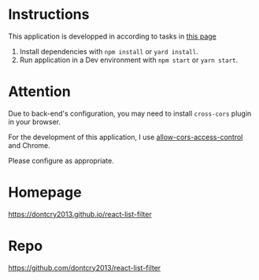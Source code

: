 # Instructions
This application is developped in according to tasks in [this page](https://dorsavicodechallenge.azurewebsites.net/)
1. Install dependencies with `npm install` or `yard install`.
2. Run application in a Dev environment with `npm start` or `yarn start`.

# Attention

Due to back-end's configuration, you may need to install `cross-cors` plugin in your browser.

For the development of this application, I use [allow-cors-access-control](https://chrome.google.com/webstore/detail/allow-cors-access-control/lhobafahddgcelffkeicbaginigeejlf?hl=en-GB) and Chrome.

Please configure as appropriate.

# Homepage

https://dontcry2013.github.io/react-list-filter

# Repo

https://github.com/dontcry2013/react-list-filter
